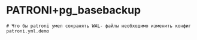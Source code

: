 # PATRONI+pg_basebackup
```
# Что бы patroni умел сохранять WAL- файлы необходимо изменить конфиг patroni.yml.demo


```

```



```














